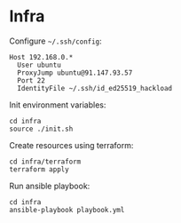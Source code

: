 # Infra

Configure `~/.ssh/config`:

```
Host 192.168.0.*
  User ubuntu
  ProxyJump ubuntu@91.147.93.57
  Port 22
  IdentityFile ~/.ssh/id_ed25519_hackload
```

Init environment variables:

```
cd infra
source ./init.sh
```

Create resources using terraform:

```
cd infra/terraform
terraform apply
```

Run ansible playbook:

```
cd infra
ansible-playbook playbook.yml
```